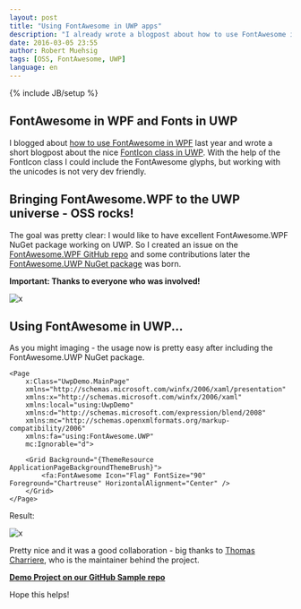 ```yaml
---
layout: post
title: "Using FontAwesome in UWP apps"
description: "I already wrote a blogpost about how to use FontAwesome in an WPF project and how to use custom fonts in UWP apps. In this short post I will introduce you to the FontAwesome.UWP NuGet package."
date: 2016-03-05 23:55
author: Robert Muehsig
tags: [OSS, FontAwesome, UWP]
language: en
---
```

{% include JB/setup %}

## FontAwesome in WPF and Fonts in UWP

I blogged about [how to use FontAwesome in WPF](http://blog.codeinside.eu/2015/01/07/using-fontawesome-with-wpf/) last year and wrote a short blogpost about the nice [FontIcon class in UWP](http://blog.codeinside.eu/2016/01/31/working-with-fonticons-in-uwp/). 
With the help of the FontIcon class I could include the FontAwesome glyphs, but working with the unicodes is not very dev friendly.

## Bringing FontAwesome.WPF to the UWP universe - OSS rocks!

The goal was pretty clear: I would like to have excellent FontAwesome.WPF NuGet package working on UWP. 
So I created an issue on the [FontAwesome.WPF GitHub repo](https://github.com/charri/Font-Awesome-WPF/issues/230) and some contributions later the [FontAwesome.UWP NuGet package](http://www.nuget.org/packages/FontAwesome.UWP/) was born.

__Important: Thanks to everyone who was involved!__

![x]({{BASE_PATH}}/assets/md-images/2016-03-05/nuget.png "FontAwesome.UWP NuGet package")

## Using FontAwesome in UWP... 

As you might imaging - the usage now is pretty easy after including the FontAwesome.UWP NuGet package.

    <Page
        x:Class="UwpDemo.MainPage"
        xmlns="http://schemas.microsoft.com/winfx/2006/xaml/presentation"
        xmlns:x="http://schemas.microsoft.com/winfx/2006/xaml"
        xmlns:local="using:UwpDemo"
        xmlns:d="http://schemas.microsoft.com/expression/blend/2008"
        xmlns:mc="http://schemas.openxmlformats.org/markup-compatibility/2006"
        xmlns:fa="using:FontAwesome.UWP"
        mc:Ignorable="d">
    
        <Grid Background="{ThemeResource ApplicationPageBackgroundThemeBrush}">
            <fa:FontAwesome Icon="Flag" FontSize="90" Foreground="Chartreuse" HorizontalAlignment="Center" />
        </Grid>
    </Page>

Result:

![x]({{BASE_PATH}}/assets/md-images/2016-03-05/demo.png "FontAwesome on UWP")

Pretty nice and it was a good collaboration - big thanks to [Thomas Charriere](https://github.com/charri), who is the maintainer behind the project.

__[Demo Project on our GitHub Sample repo](https://github.com/Code-Inside/Samples/tree/master/2016/UwpFontAwesome/UwpDemo)__

Hope this helps!
